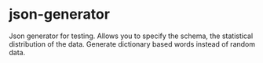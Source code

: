 # json-generator
Json generator for testing. Allows you to specify the schema, the statistical distribution of the data. Generate dictionary based words instead of random data.
